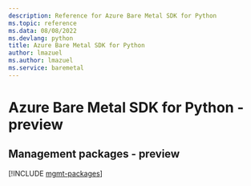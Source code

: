 ```yaml
---
description: Reference for Azure Bare Metal SDK for Python
ms.topic: reference
ms.data: 08/08/2022
ms.devlang: python
title: Azure Bare Metal SDK for Python
author: lmazuel
ms.author: lmazuel
ms.service: baremetal
---
```

# Azure Bare Metal SDK for Python - preview

## Management packages - preview
[!INCLUDE [mgmt-packages](bare-metal-mgmt-index.md)]
